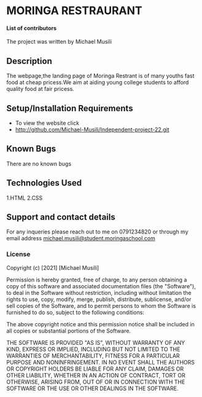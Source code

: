 # MORINGA RESTRAURANT
#### List of contributors
The project was written by Michael Musili
## Description
The webpage,the landing page of Moringa Restrant is of many youths fast food at cheap pricess.We aim at aiding young college students to afford quality food at fair pricess.
## Setup/Installation Requirements
* To view the website click
*  http://github.com/Michael-Musili/Independent-project-22.git
## Known Bugs
There are no known bugs
## Technologies Used
1.HTML 
2.CSS
## Support and contact details
For any inqueries please reach out to me on 0791234820 or through my email address michael.musili@student.moringaschool.com

### License
Copyright (c) [2021] [Michael Musili]

Permission is hereby granted, free of charge, to any person obtaining a copy
of this software and associated documentation files (the "Software"), to deal
in the Software without restriction, including without limitation the rights
to use, copy, modify, merge, publish, distribute, sublicense, and/or sell
copies of the Software, and to permit persons to whom the Software is
furnished to do so, subject to the following conditions:

The above copyright notice and this permission notice shall be included in all
copies or substantial portions of the Software.

THE SOFTWARE IS PROVIDED "AS IS", WITHOUT WARRANTY OF ANY KIND, EXPRESS OR
IMPLIED, INCLUDING BUT NOT LIMITED TO THE WARRANTIES OF MERCHANTABILITY,
FITNESS FOR A PARTICULAR PURPOSE AND NONINFRINGEMENT. IN NO EVENT SHALL THE
AUTHORS OR COPYRIGHT HOLDERS BE LIABLE FOR ANY CLAIM, DAMAGES OR OTHER
LIABILITY, WHETHER IN AN ACTION OF CONTRACT, TORT OR OTHERWISE, ARISING FROM,
OUT OF OR IN CONNECTION WITH THE SOFTWARE OR THE USE OR OTHER DEALINGS IN THE
SOFTWARE.
